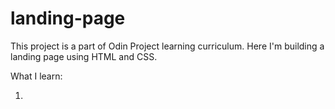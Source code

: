 # landing-page

This project is a part of Odin Project learning curriculum. Here I'm building a landing page using HTML and CSS.

What I learn:

1.
